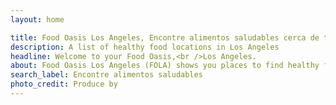 ```yaml
---
layout: home

title: Food Oasis Los Angeles, Encontre alimentos saludables cerca de ti
description: A list of healthy food locations in Los Angeles
headline: Welcome to your Food Oasis,<br />Los Angeles.
about: Food Oasis Los Angeles (FOLA) shows you places to find healthy food in Los Angeles – whether you are looking to buy, grow, or need access to free&nbsp;food. <a href="/about/">Learn more</a>
search_label: Encontre alimentos saludables
photo_credit: Produce by
---
```

